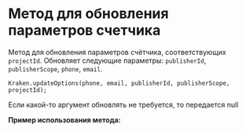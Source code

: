 # Метод для обновления параметров счетчика

Метод для обновления параметров счётчика, соответствующих `projectId`. Обновляет следующие параметры: `publisherId`, `publisherScope`, `phone`, `email`.

`Kraken.updateOptions(phone, email, publisherId, publisherScope, projectId);`

Если какой-то аргумент обновлять не требуется, то передается null&#x20;

**Пример использования метода:**

